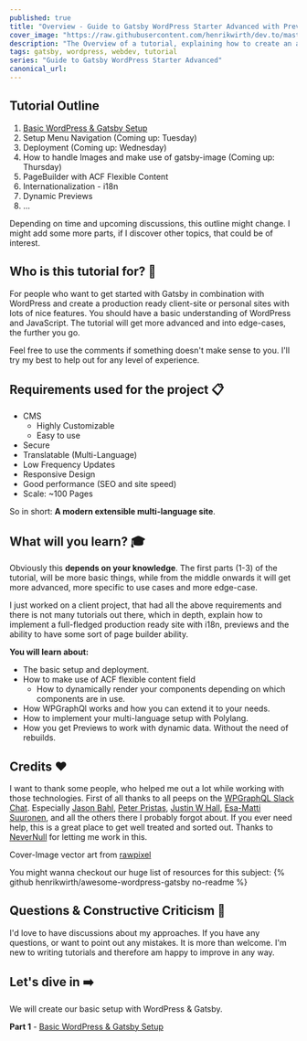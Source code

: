 ```yaml
---
published: true
title: "Overview - Guide to Gatsby WordPress Starter Advanced with Previews, i18n and more"
cover_image: "https://raw.githubusercontent.com/henrikwirth/dev.to/master/articles/guide-to-gatsby-wordpress-starter-advanced/images/cover-0.png"
description: "The Overview of a tutorial, explaining how to create an advanced Gatsby site with WordPress as a headless CMS."
tags: gatsby, wordpress, webdev, tutorial
series: "Guide to Gatsby WordPress Starter Advanced"
canonical_url:
---
```


## Tutorial Outline

1. [Basic WordPress & Gatsby Setup]()
2. Setup Menu Navigation (Coming up: Tuesday)
3. Deployment (Coming up: Wednesday)
4. How to handle Images and make use of gatsby-image (Coming up: Thursday)
5. PageBuilder with ACF Flexible Content
6. Internationalization - i18n
7. Dynamic Previews
8. ...

Depending on time and upcoming discussions, this outline might change. I might add some more parts, if I discover other topics, that could be of interest.

## Who is this tutorial for? 👥

For people who want to get started with Gatsby in combination with WordPress and create a production ready client-site or personal sites with lots of nice features. You should have a basic understanding of WordPress and JavaScript. The tutorial will get more advanced and into edge-cases, the further you go.

Feel free to use the comments if something doesn't make sense to you. I'll try my best to help out for any level of experience.

## Requirements used for the project 📋

- CMS
  - Highly Customizable
  - Easy to use
- Secure
- Translatable (Multi-Language)
- Low Frequency Updates
- Responsive Design
- Good performance (SEO and site speed)
- Scale: ~100 Pages

So in short: **A modern extensible multi-language site**.

## What will you learn? 🎓

Obviously this **depends on your knowledge**. The first parts (1-3) of the tutorial, will be more basic things, while from the middle onwards it will get more advanced, more specific to use cases and more edge-case.

I just worked on a client project, that had all the above requirements and there is not many tutorials out there, which in depth, explain how to implement a full-fledged production ready site with i18n, previews and the ability to have some sort of page builder ability.

**You will learn about:**

- The basic setup and deployment.
- How to make use of ACF flexible content field
  - How to dynamically render your components depending on which components are in use.
- How WPGraphQl works and how you can extend it to your needs.
- How to implement your multi-language setup with Polylang.
- How you get Previews to work with dynamic data. Without the need of rebuilds.

## Credits :heart:

I want to thank some people, who helped me out a lot while working with those technologies. First of all thanks to all peeps on the [WPGraphQL Slack Chat](https://wpgql-slack.herokuapp.com/). Especially [Jason Bahl](https://github.com/jasonbahl), [Peter Pristas](https://github.com/pristas-peter), [Justin W Hall](https://github.com/justinwhall), [Esa-Matti Suuronen](https://github.com/esamattis), and all the others there I probably forgot about. If you ever need help, this is a great place to get well treated and sorted out. Thanks to [NeverNull](https://www.nevernull.io) for letting me work in this.

Cover-Image vector art from <a href="https://pixabay.com/users/rawpixel-4283981/?utm_source=link-attribution&amp;utm_medium=referral&amp;utm_campaign=image&amp;utm_content=3190194">rawpixel</a>

You might wanna checkout our huge list of resources for this subject:
{% github henrikwirth/awesome-wordpress-gatsby no-readme %}



## Questions & Constructive Criticism :thought_balloon:

I'd love to have discussions about my approaches. If you have any questions, or want to point out any mistakes. It is more than welcome. I'm new to writing tutorials and therefore am happy to improve in any way.

## Let's dive in :arrow_right:

We will create our basic setup with WordPress & Gatsby.

**Part 1** - [Basic WordPress & Gatsby Setup]()
